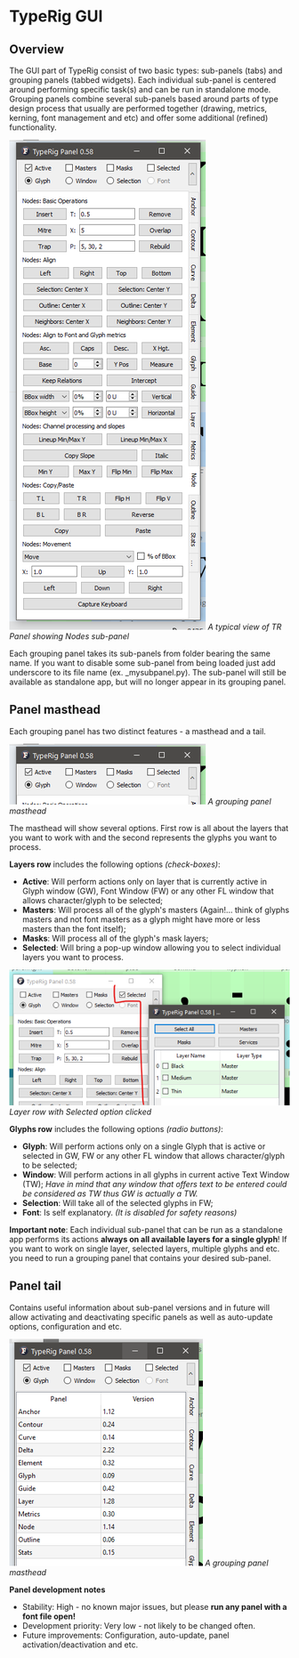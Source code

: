 # TypeRig GUI 

## Overview
The GUI part of TypeRig consist of two basic types: sub-panels (tabs) and grouping panels (tabbed widgets). Each individual sub-panel is centered around performing specific task(s) and can be run in standalone mode. Grouping panels combine several sub-panels based around parts of type design process that usually are performed together (drawing, metrics, kerning, font management and etc) and offer some additional (refined) functionality. 

![](./img/TR-Node-Panel-00.png)
_A typical view of TR Panel showing Nodes sub-panel_

Each grouping panel takes its sub-panels from folder bearing the same name. If you want to disable some sub-panel from being loaded just add underscore to its file name (ex. _mysubpanel.py). The sub-panel will still be available as standalone app, but will no longer appear in its grouping panel.

## Panel masthead
Each grouping panel has two distinct features - a masthead and a tail. 

![](./img/TR-Masthead-00.png)
_A grouping panel masthead_

The masthead will show several options. First row is all about the layers that you want to work with and the second represents the glyphs you want to process.

**Layers row** includes the following options _(check-boxes)_:
- **Active**: Will perform actions only on layer that is currently active in Glyph window (GW), Font Window (FW) or any other FL window that allows character/glyph to be selected;
- **Masters**: Will process all of the glyph's masters (Again!... think of glyphs masters and not font masters as a glyph might have more or less masters than the font itself);
- **Masks**: Will process all of the glyph's mask layers;
- **Selected**: Will bring a pop-up window allowing you to select individual layers you want to process.

![](./img/TR-Masthead-01.png)
_Layer row with Selected option clicked_

**Glyphs row** includes the following options _(radio buttons)_:
- **Glyph**: Will perform actions only on a single Glyph that is active or selected in GW, FW or any other FL window that allows character/glyph to be selected;
- **Window**: Will perform actions in all glyphs in current active Text Window (TW); _Have in mind that any window that offers text to be entered could be considered as TW thus GW is actually a TW._
- **Selection**: Will take all of the selected glyphs in FW;
- **Font**: Is self explanatory. _(It is disabled for safety reasons)_

**Important note**: Each individual sub-panel that can be run as a standalone app performs its actions **always on all available layers for a single glyph**! If you want to work on single layer, selected layers, multiple glyphs and etc. you need to run a grouping panel that contains your desired sub-panel.

## Panel tail
Contains useful information about sub-panel versions and in future will allow activating and deactivating specific panels as well as auto-update options, configuration and etc.

![](./img/TR-Masthead-03.png)
_A grouping panel masthead_

**Panel development notes**
- Stability: High - no known major issues, but please **run any panel with a font file open!**
- Development priority: Very low - not likely to be changed often.
- Future improvements: Configuration, auto-update, panel activation/deactivation and etc.